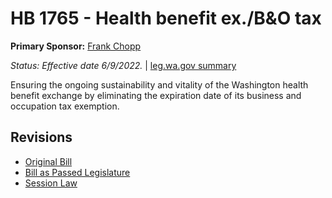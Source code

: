 # HB 1765 - Health benefit ex./B&O tax
**Primary Sponsor:** [Frank Chopp](/person/leg/frank.chopp.md)

*Status: Effective date 6/9/2022.* | [leg.wa.gov summary](https://app.leg.wa.gov/billsummary?BillNumber=1765&Year=2021)

Ensuring the ongoing sustainability and vitality of the Washington health benefit exchange by eliminating the expiration date of its business and occupation tax exemption.

## Revisions
* [Original Bill](1/)
* [Bill as Passed Legislature](1/)
* [Session Law](1/)